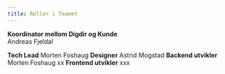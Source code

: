 ```yaml
---
title: Roller i Teamet
---
```


**Koordinator mellom Digdir og Kunde**  
Andreas Fjeldal

**Tech Lead**
Morten Foshaug
**Designer**
Astrid Mogstad
**Backend utvikler**
Morten Foshaug
xx
**Frontend utvikler**
xxx
